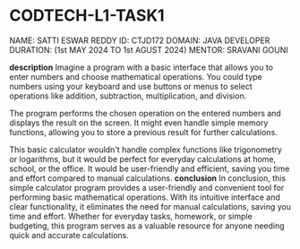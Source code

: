 # CODTECH-L1-TASK1
NAME: SATTI ESWAR REDDY
ID:  CTJD172
DOMAIN: JAVA DEVELOPER
DURATION: (1st MAY 2024 TO 1st AGUST 2024)
MENTOR: SRAVANI GOUNI

**description**
Imagine a program with a basic interface that allows you to enter numbers and choose mathematical operations. You could type numbers using your keyboard and use buttons or menus to select operations like addition, subtraction, multiplication, and division.

The program performs the chosen operation on the entered numbers and displays the result on the screen. It might even handle simple memory functions, allowing you to store a previous result for further calculations.

This basic calculator wouldn't handle complex functions like trigonometry or logarithms, but it would be perfect for everyday calculations at home, school, or the office. It would be user-friendly and efficient, saving you time and effort compared to manual calculations.
**conclusion**
In conclusion, this simple calculator program provides a user-friendly and convenient tool for performing basic mathematical operations.  With its intuitive interface and clear functionality, it eliminates the need for manual calculations, saving you time and effort. Whether for everyday tasks, homework, or simple budgeting, this program serves as a valuable resource for anyone needing quick and accurate calculations.
